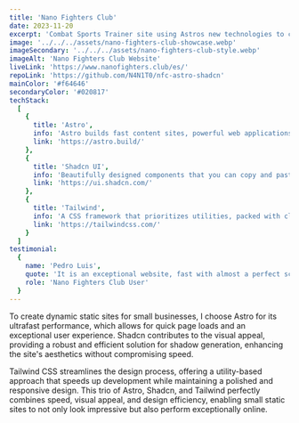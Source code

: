 ```yaml
---
title: 'Nano Fighters Club'
date: 2023-11-20
excerpt: 'Combat Sports Trainer site using Astros new technologies to create maximum performance combined with:'
image: '../../../assets/nano-fighters-club-showcase.webp'
imageSecondary: '../../../assets/nano-fighters-club-style.webp'
imageAlt: 'Nano Fighters Club Website'
liveLink: 'https://www.nanofighters.club/es/'
repoLink: 'https://github.com/N4N1T0/nfc-astro-shadcn'
mainColor: '#f64646'
secondaryColor: '#020817'
techStack:
  [
    {
      title: 'Astro',
      info: 'Astro builds fast content sites, powerful web applications, dynamic server APIs, and everything in between.',
      link: 'https://astro.build/'
    },
    {
      title: 'Shadcn UI',
      info: 'Beautifully designed components that you can copy and paste into your applications. Accessible. Customizable. Open source.',
      link: 'https://ui.shadcn.com/'
    },
    {
      title: 'Tailwind',
      info: 'A CSS framework that prioritizes utilities, packed with classes like flex, pt-4, text-center, and rotate-90 that can be composed to build any design directly in your markup.',
      link: 'https://tailwindcss.com/'
    }
  ]
testimonial:
  {
    name: 'Pedro Luis',
    quote: 'It is an exceptional website, fast with almost a perfect score on the CORE WEB VITALS',
    role: 'Nano Fighters Club User'
  }
---
```


To create dynamic static sites for small businesses, I choose Astro for its ultrafast performance, which allows for quick page loads and an exceptional user experience. Shadcn contributes to the visual appeal, providing a robust and efficient solution for shadow generation, enhancing the site's aesthetics without compromising speed.

Tailwind CSS streamlines the design process, offering a utility-based approach that speeds up development while maintaining a polished and responsive design. This trio of Astro, Shadcn, and Tailwind perfectly combines speed, visual appeal, and design efficiency, enabling small static sites to not only look impressive but also perform exceptionally online.
